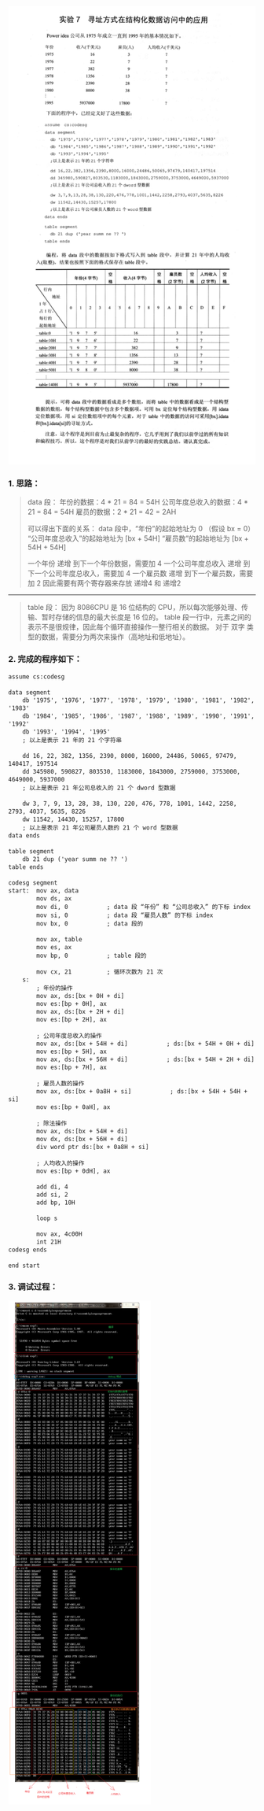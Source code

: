 ![实验7 寻址方式在结构化数据访问中的应用](./汇编语言(第3版，王爽著)：实验7-寻址方式在结构化数据访问中的应用.assets/17731575-b7b07f0bd30177f0.png)

### 1. 思路：
> data 段：
> 年份的数据：4 * 21 = 84 = 54H
> 公司年度总收入的数据：4 * 21 = 84 = 54H
> 雇员的数据：2 * 21 = 42 = 2AH
>
> 可以得出下面的关系：
> data 段中，“年份”的起始地址为 0    （假设 bx = 0）
> “公司年度总收入”的起始地址为 [bx + 54H]
> “雇员数”的起始地址为 [bx + 54H + 54H]
>
> 一个年份 递增 到下一个年份数据，需要加 4
> 一个公司年度总收入 递增 到下一个公司年度总收入，需要加 4
> 一个雇员数 递增 到下一个雇员数，需要加 2
> 因此需要有两个寄存器来存放 递增4 和 递增2
---
> table 段：
> 因为 8086CPU 是 16 位结构的 CPU，所以每次能够处理、传输、暂时存储的信息的最大长度是 16 位的。
> table 段一行中，元素之间的表示不是很规律，因此每个循环直接操作一整行相关的数据。
> 对于 双字 类型的数据，需要分为两次来操作（高地址和低地址）。


### 2. 完成的程序如下：
```
assume cs:codesg

data segment
    db '1975', '1976', '1977', '1978', '1979', '1980', '1981', '1982', '1983'
    db '1984', '1985', '1986', '1987', '1988', '1989', '1990', '1991', '1992'
    db '1993', '1994', '1995'
    ; 以上是表示 21 年的 21 个字符串

    dd 16, 22, 382, 1356, 2390, 8000, 16000, 24486, 50065, 97479, 140417, 197514
    dd 345980, 590827, 803530, 1183000, 1843000, 2759000, 3753000, 4649000, 5937000
    ; 以上是表示 21 年公司总收入的 21 个 dword 型数据

    dw 3, 7, 9, 13, 28, 38, 130, 220, 476, 778, 1001, 1442, 2258, 2793, 4037, 5635, 8226
    dw 11542, 14430, 15257, 17800
    ; 以上是表示 21 年公司雇员人数的 21 个 word 型数据
data ends

table segment
    db 21 dup ('year summ ne ?? ')
table ends

codesg segment
start:  mov ax, data
        mov ds, ax
        mov di, 0           ; data 段 “年份” 和 “公司总收入” 的下标 index
        mov si, 0           ; data 段 “雇员人数” 的下标 index
        mov bx, 0           ; data 段的

        mov ax, table
        mov es, ax
        mov bp, 0           ; table 段的

        mov cx, 21          ; 循环次数为 21 次
    s:
        ; 年份的操作
        mov ax, ds:[bx + 0H + di]
        mov es:[bp + 0H], ax
        mov ax, ds:[bx + 2H + di]
        mov es:[bp + 2H], ax

        ; 公司年度总收入的操作
        mov ax, ds:[bx + 54H + di]           ; ds:[bx + 54H + 0H + di]
        mov es:[bp + 5H], ax
        mov ax, ds:[bx + 56H + di]           ; ds:[bx + 54H + 2H + di]
        mov es:[bp + 7H], ax

        ; 雇员人数的操作
        mov ax, ds:[bx + 0a8H + si]           ; ds:[bx + 54H + 54H + si]
        mov es:[bp + 0aH], ax

        ; 除法操作
        mov ax, ds:[bx + 54H + di]
        mov dx, ds:[bx + 56H + di]
        div word ptr ds:[bx + 0a8H + si]

        ; 人均收入的操作
        mov es:[bp + 0dH], ax

        add di, 4
        add si, 2
        add bp, 10H

        loop s

        mov ax, 4c00H
        int 21H
codesg ends

end start
```

### 3. 调试过程：
![实验7 调试过程](./汇编语言(第3版，王爽著)：实验7-寻址方式在结构化数据访问中的应用.assets/17731575-965250645a0b329b.png)
